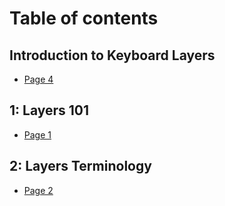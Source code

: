 # Table of contents

## Introduction to Keyboard Layers

* [Page 4](README.md)

## &#x20;1: Layers 101

* [Page 1](1-layers-101/page-1.md)

## 2: Layers Terminology

* [Page 2](2-layers-terminology/page-2.md)
